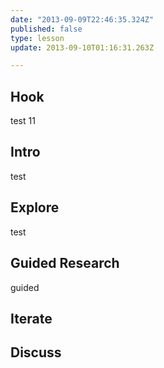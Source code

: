 ```yaml
---
date: "2013-09-09T22:46:35.324Z"
published: false
type: lesson
update: 2013-09-10T01:16:31.263Z

---
```


## Hook
test 11<!-- -->
## Intro
test<!-- -->
## Explore
test<!-- -->
## Guided Research
guided<!-- -->
## Iterate
<!-- -->
## Discuss
